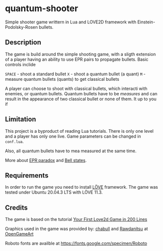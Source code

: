 # quantum-shooter
Simple shooter game writtern in Lua and LOVE2D framework with Einstein-Podolsky-Rosen bullets. 

## Description

The game is build around the simple shooting game, with a sligth extension of a
player having an ability to use EPR pairs to propagate bullets. Basic controls
inclide

`SPACE` - shoot a standard bullet
`X` - shoot a quantum bullet (a quant)
`M` - measure quantum bullets (quants) to get classical bullets

A player can choose to shoot with classical bullets, which interacti with
enemies, or quantum bullets. Quantum bullets have to be *measures* and can
result in the appearance of two classical bullet or none of them. It up to you
if 


## Limitation

This project is a byproduct of reading Lua tutorials. There is only one level
and a player has only one live. Game parameters can be changed in `conf.lua`.

Also, all quantum bullets have to mea measured at the same time. 


More about [EPR paradox](https://en.wikipedia.org/wiki/EPR_paradox) and [Bell
states](https://en.wikipedia.org/wiki/Bell_state).


## Requirements

In order to run the game you need to install [LÖVE](love2d.org/) framework. The
game was tested under Ubuntu 20.04.3 LTS with LÖVE 11.3.


## Credits

The game is based on the tutorial [Your First Love2d Game in 200 Lines](http://osmstudios.com/tutorials/your-first-love2d-game-in-200-lines-part-1-of-3)

Graphics used in the game was provided by: [chabull](https://opengameart.org/content/aircrafts) and [Rawdanitsu](https://opengameart.org/content/lasers-and-beams) at [OpenGameArt](https://opengameart.org)

Roboto fonts are availble at https://fonts.google.com/specimen/Roboto

